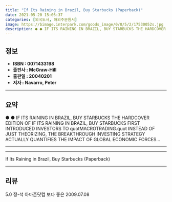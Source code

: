 ```yaml
---
title: "If Its Raining in Brazil, Buy Starbucks (Paperback)"
date: 2021-05-20 15:05:37
categories: [외국도서, 해외주문원서]
image: https://bimage.interpark.com/goods_image/0/0/5/2/17530052s.jpg
description: ● ● IF ITS RAINING IN BRAZIL, BUY STARBUCKS THE HARDCOVER EDITION OF IF ITS RAINING IN BRAZIL, BUY STARBUCKS FIRST INTRODUCED INVESTORS TO quotMACROTRADING.qu
---
```


## **정보**

- **ISBN : 0071433198**
- **출판사 : McGraw-Hill**
- **출판일 : 20040201**
- **저자 : Navarro, Peter**

------



## **요약**

●  ●  IF ITS RAINING IN BRAZIL, BUY STARBUCKS THE HARDCOVER EDITION OF IF ITS RAINING IN BRAZIL, BUY STARBUCKS FIRST INTRODUCED INVESTORS TO quotMACROTRADING.quot INSTEAD OF JUST THEORIZING, THE BREAKTHROUGH INVESTING STRATEGY ACTUALLY QUANTIFIES THE IMPACT OF GLOBAL ECONOMIC FORCES... 

------



------


If Its Raining in Brazil, Buy Starbucks (Paperback) 

------


## **리뷰** 

5.0 정-석 아마존닷컴 보다 좋은  2009.07.08 <br/>